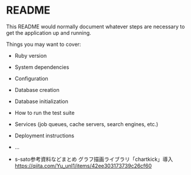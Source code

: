 # README

This README would normally document whatever steps are necessary to get the
application up and running.

Things you may want to cover:

* Ruby version

* System dependencies

* Configuration

* Database creation

* Database initialization

* How to run the test suite

* Services (job queues, cache servers, search engines, etc.)

* Deployment instructions

* ...

* s-sato参考資料などまとめ
グラフ描画ライブラリ「chartkick」導入　https://qiita.com/Yu_unI1/items/42ee303173739c26cf60